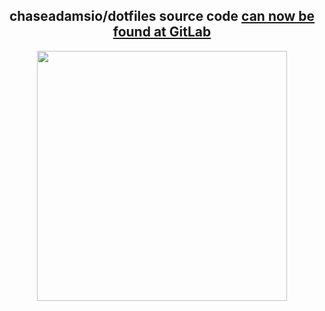   <h2 align="center">chaseadamsio/dotfiles source code <a href="https://gitlab.com/chaseadamsio/dotfiles/">can now be found at GitLab</a></h2>
  <p align="center">
    <a href="https://gitlab.com/chaseadamsio/dotfiles/">
      <img src="https://matrix.org/docs/projects/images/gitlab-logo-gray-rgb.png" width=400 />
    </a>
  </p>

